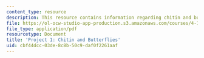 ```yaml
---
content_type: resource
description: This resource contains information regarding chitin and butterflies.
file: https://ol-ocw-studio-app-production.s3.amazonaws.com/courses/4-112-architecture-design-fundamentals-i-nano-machines-fall-2012/cbf44dcc03de8c8b50c9daf0f2261aaf_MIT4_112F12_Doc_Ex1_LK.pdf
file_type: application/pdf
resourcetype: Document
title: 'Project 1: Chitin and Butterflies'
uid: cbf44dcc-03de-8c8b-50c9-daf0f2261aaf
---
```

